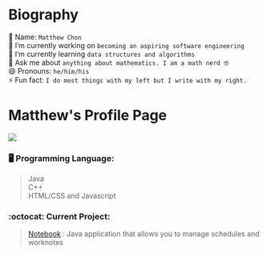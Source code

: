 <!-------------------------------
**MatthewChon/MatthewChon** is a ✨ _special_ ✨ repository because its `README.md` (this file) appears on your GitHub profile.
Here are some ideas to get you started:
  ------------------------------->
# Biography
👋 Name: `Matthew Chon`  
🔭 I’m currently working on `becoming an aspiring software engineering`  
🌱 I’m currently learning `data structures and algorithms`  
💬 Ask me about `anything about mathematics. I am a math nerd 🤓`  
😄 Pronouns: `he/him/his`  
⚡ Fun fact: `I do most things with my left but I write with my right.`  

# Matthew's Profile Page

![](https://github-readme-stats.vercel.app/api?username=matthewchon)

### :desktop_computer: Programming Language:
> Java  
> C++  
> HTML/CSS and Javascript

### :octocat: Current Project:
> [Notebook](https://github.com/MatthewChon/Notebook) : Java application that allows you to manage schedules and worknotes
